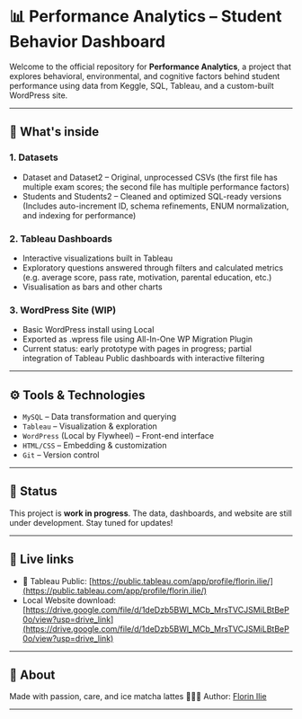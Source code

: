 # 📊 Performance Analytics – Student Behavior Dashboard

Welcome to the official repository for **Performance Analytics**, a project that explores behavioral, environmental, and cognitive factors behind student performance using data from Keggle, SQL, Tableau, and a custom-built WordPress site.

---

## 📁 What's inside

### 1. Datasets
- Dataset and Dataset2 – Original, unprocessed CSVs (the first file has multiple exam scores; the second file has multiple performance factors)
- Students and Students2 – Cleaned and optimized SQL-ready versions (Includes auto-increment ID, schema refinements, ENUM normalization, and indexing for performance)

### 2. Tableau Dashboards  
- Interactive visualizations built in Tableau  
- Exploratory questions answered through filters and calculated metrics (e.g. average score, pass rate, motivation, parental education, etc.)
- Visualisation as bars and other charts

### 3. WordPress Site (WIP)  
- Basic WordPress install using Local
- Exported as .wpress file using All-In-One WP Migration Plugin
- Current status: early prototype with pages in progress; partial integration of Tableau Public dashboards with interactive filtering

---

## ⚙️ Tools & Technologies

- `MySQL` – Data transformation and querying  
- `Tableau` – Visualization & exploration  
- `WordPress` (Local by Flywheel) – Front-end interface  
- `HTML/CSS` – Embedding & customization  
- `Git` – Version control

---

## 🌱 Status

This project is **work in progress**. The data, dashboards, and website are still under development. Stay tuned for updates!

---

## 📎 Live links

- 🔗 Tableau Public: [https://public.tableau.com/app/profile/florin.ilie/](https://public.tableau.com/app/profile/florin.ilie/)
- Local Website download: [https://drive.google.com/file/d/1deDzb5BWl_MCb_MrsTVCJSMiLBtBeP0o/view?usp=drive_link](https://drive.google.com/file/d/1deDzb5BWl_MCb_MrsTVCJSMiLBtBeP0o/view?usp=drive_link)

---

## 🙋 About

Made with passion, care, and ice matcha lattes 🍵🍃🧊
Author: [Florin Ilie](https://github.com/Florin5678)

---

